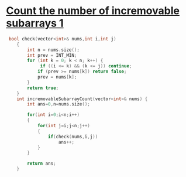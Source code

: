 <h1><a href="https://leetcode.com/problems/count-the-number-of-incremovable-subarrays-i/" target="_blank">Count the number of incremovable subarrays 1</a></h1>

```cpp
 bool check(vector<int>& nums,int i,int j)
    {
        int n = nums.size();
        int prev = INT_MIN;
        for (int k = 0; k < n; k++) {
             if ((i <= k) && (k <= j)) continue;
            if (prev >= nums[k]) return false;
            prev = nums[k];
        }
        return true;
    }
    int incremovableSubarrayCount(vector<int>& nums) {
        int ans=0,n=nums.size();

        for(int i=0;i<n;i++)
        {
            for(int j=i;j<n;j++)
            {
                if(check(nums,i,j))
                    ans++;
            }
        }

        return ans;
    }
```